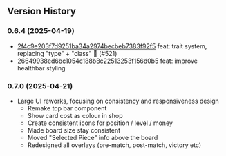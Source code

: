 ## Version History

### 0.6.4 (2025-04-19)

- [2f4c9e203f7d9251ba34a2974becbeb7383f92f5](2f4c9e2) feat: trait system, replacing "type" + "class" 💪 (#521)
- [26649938ed6bc1054c188b8c22513253f156d0b5](2664993) feat: improve healthbar styling

### 0.7.0 (2025-04-21)

- Large UI reworks, focusing on consistency and responsiveness design
  - Remake top bar component
  - Show card cost as colour in shop
  - Create consistent icons for position / level / money
  - Made board size stay consistent
  - Moved "Selected Piece" info above the board
  - Redesigned all overlays (pre-match, post-match, victory etc)
